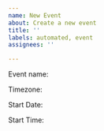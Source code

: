 ```yaml
---
name: New Event
about: Create a new event
title: ''
labels: automated, event
assignees: ''

---
```


Event name:
<Event name>

Timezone: 
<Timezone>

Start Date:
<Start Date>

Start Time:
<Start Time>
